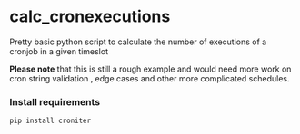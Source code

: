 # calc_cronexecutions
Pretty basic python script to calculate the number of executions of a cronjob in a given timeslot

**Please note** that this is still a rough example and would need more work on cron string validation , edge cases and other more complicated schedules.

### Install requirements
```pip install croniter```
